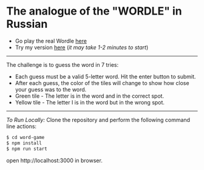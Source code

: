 # The analogue of the "WORDLE" in Russian

- Go play the real Wordle [here](https://www.powerlanguage.co.uk/wordle/)
- Try my version [here](https://ruword-game.herokuapp.com) (_it may take 1-2 minutes to start_)
---
The challenge is to guess the word in 7 tries:
- Each guess must be a valid 5-letter word. Hit the enter button to submit.
- After each guess, the color of the tiles will change to show how close your guess was to the word.
- Green tile - The letter is in the word and in the correct spot.
- Yellow tile - The letter I is in the word but in the wrong spot.
---
_To Run Locally:_
Clone the repository and perform the following command line actions:
```bash
$ cd word-game
$ npm install
$ npm run start
```

open http://localhost:3000 in browser.